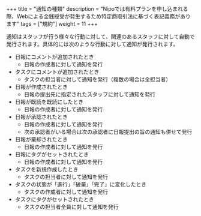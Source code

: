 +++
title = "通知の種類"
description = "Nipoでは有料プランを申し込まれる際、Webによる金銭授受が発生するため特定商取引法に基づく表記義務があります"
tags = ["規約"]
weight = 11
+++

通知はスタッフが行う様々な行動に対して、関連のあるスタッフに対して自動で発行されます。具体的には次のような行動に対して通知が発行されます。

- 日報にコメントが追加されたとき
  - 日報の作成者に対して通知を発行
- タスクにコメントが追加されたとき
  - タスクの担当者に対して通知を発行（複数の場合は全担当者）
- 日報が作成されたとき
  - 日報の提出先に指定されたスタッフに対して通知を発行
- 日報が既読を既読にしたとき
  - 日報の作成者に対して通知を発行
- 日報が承認されたとき
  - 日報の作成者に対して通知を発行
  - 次の承認者がいる場合は次の承認者に日報提出の旨の通知も併せて発行
- 日報が棄却されたとき
  - 日報の作成者に対して通知を発行
- 日報にタグがセットされたとき
  - 日報の作成者に対して通知を発行
- タスクを新規作成したとき
  - タスクの担当者に対して通知を発行
- タスクの状態が「進行」「破棄」「完了」に変化したとき
  - タスクの作成者に対して通知を発行
- タスクにタグがセットされたとき
  - タスクの担当者全員に対して通知を発行

